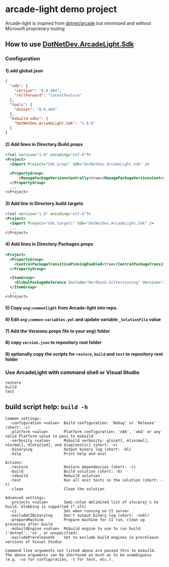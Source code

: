 # arcade-light demo project
Arcade-light is inspired from [dotnet/arcade](https://github.com/dotnet/arcade) but minimized and without Microsoft proprietary tooling


## How to use [DotNetDev.ArcadeLight.Sdk](https://github.com/Bertk/arcade-light/tree/main/src/DotNetDev.ArcadeLight.Sdk)

### Configuration

#### 1) add global.json

```json
{
  "sdk": {
    "version": "8.0.404",
    "rollForward": "latestFeature"
  },
  "tools": {
    "dotnet": "8.0.404"
  },
  "msbuild-sdks": {
    "DotNetDev.ArcadeLight.Sdk": "1.8.0"
  }
}
```

#### 2) Add lines in Directory.Build.props

```xml
<?xml version="1.0" encoding="utf-8"?>
<Project>
  <Import Project="Sdk.props" Sdk="DotNetDev.ArcadeLight.Sdk" />

  <PropertyGroup>
      <ManagePackageVersionsCentrally>true</ManagePackageVersionsCentrally>
  </PropertyGroup>
  ...
<\Project>
```

#### 3) Add line in Directory.build.targets

```xml
<?xml version="1.0" encoding="utf-8"?>
<Project>
  <Import Project="Sdk.targets" Sdk="DotNetDev.ArcadeLight.Sdk" />
  ...
<\Project>
```

#### 4) Add lines in Directory.Packages.props

```xml
<Project>
  <PropertyGroup>
    <CentralPackageTransitivePinningEnabled>true</CentralPackageTransitivePinningEnabled>
  </PropertyGroup>

  <ItemGroup>
    <GlobalPackageReference Include="Nerdbank.GitVersioning" Version="3.7.112" />
  </ItemGroup>
  ...
<\Project>
```

#### 5) Copy `eng\commonlight` from Arcade-light into repo.

#### 6) Edit  `eng\common-variables.yml` and update variable `_SolutionFile` value

#### 7) Add the Versions.props file to your eng\ folder

#### 8) copy `version.json` to repository root folder

#### 9) optionally copy the scripts for `restore`, `build` and `test` to repository root folder

### Use ArcadeLight with command shell or Visual Studio

```shell
restore
build
test
```

## build script help: `build -h`

```text
Common settings:
  -configuration <value>  Build configuration: 'Debug' or 'Release' (short: -c)
  -platform <value>       Platform configuration: 'x86', 'x64' or any valid Platform value to pass to msbuild
  -verbosity <value>      Msbuild verbosity: q[uiet], m[inimal], n[ormal], d[etailed], and diag[nostic] (short: -v)
  -binaryLog              Output binary log (short: -bl)
  -help                   Print help and exit

Actions:
  -restore                Restore dependencies (short: -r)
  -build                  Build solution (short: -b)
  -rebuild                Rebuild solution
  -test                   Run all unit tests in the solution (short: -t)
  -clean                  Clean the solution

Advanced settings:
  -projects <value>       Semi-colon delimited list of sln/proj's to build. Globbing is supported (*.sln)
  -ci                     Set when running on CI server
  -excludeCIBinarylog     Don't output binary log (short: -nobl)
  -prepareMachine         Prepare machine for CI run, clean up processes after build
  -msbuildEngine <value>  Msbuild engine to use to run build ('dotnet', 'vs', or unspecified).
  -excludePrereleaseVS    Set to exclude build engines in prerelease versions of Visual Studio

Command line arguments not listed above are passed thru to msbuild.
The above arguments can be shortened as much as to be unambiguous (e.g. -co for configuration, -t for test, etc.).
```
